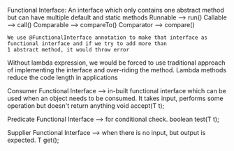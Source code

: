 Functional Interface:
    An interface which only contains one abstract method but can have multiple default and static methods
        Runnable        -->     run()
        Callable        -->     call()
        Comparable      -->     compareTo()
        Comparator      -->     compare()

    We use @FunctionalInterface annotation to make that interface as functional interface and if we try to add more than
    1 abstract method, it would throw error


Without lambda expression, we would be forced to use traditional approach of implementing the
interface and over-riding the method.
Lambda methods reduce the code length in applications

Consumer Functional Interface --> in-built functional interface which can be used when an object
                                needs to be consumed.
                                It takes input, performs some operation but doesn't return anything
                                void accept(T t);


Predicate Functional Interface --> for conditional check.
                                boolean test(T t);

Supplier Functional Interface --> when there is no input, but output is expected.
                                T get();
